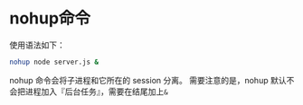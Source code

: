 # nohup命令
使用语法如下：
```bash
nohup node server.js &
```
nohup 命令会将子进程和它所在的 session 分离。
需要注意的是，nohup 默认不会把进程加入『后台任务』，需要在结尾加上`&`